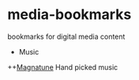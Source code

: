 media-bookmarks
===============

bookmarks for digital media content
+ Music

++[Magnatune](http://magnatune.com/) Hand picked music
